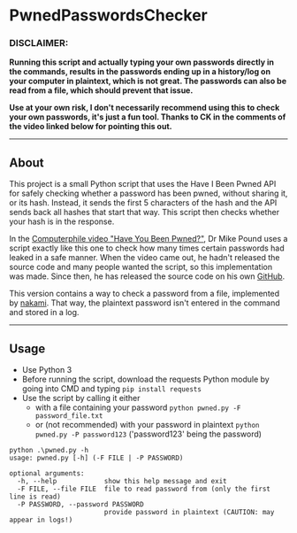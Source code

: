 # PwnedPasswordsChecker

### DISCLAIMER: 
**Running this script and actually typing your own passwords directly in the commands, results in the passwords ending up in a history/log on your computer in plaintext, which is not great. The passwords can also be read from a file, which should prevent that issue.**

**Use at your own risk, I don't necessarily recommend using this to check your own passwords, it's just a fun tool. Thanks to CK in the comments of the video linked below for pointing this out.**

---

## About

This project is a small Python script that uses the Have I Been Pwned API for safely checking whether a password has been pwned, without sharing it, or its hash. Instead, it sends the first 5 characters of the hash and the API sends back all hashes that start that way. This script then checks whether your hash is in the response.

In the [Computerphile video "Have You Been Pwned?"](https://www.youtube.com/watch?v=hhUb5iknVJs), Dr Mike Pound uses a script exactly like this one to check how many times certain passwords had leaked in a safe manner. When the video came out, he hadn't released the source code and many people wanted the script, so this implementation was made. Since then, he has released the source code on his own [GitHub](https://github.com/mikepound/pwned-search).

This version contains a way to check a password from a file, implemented by [nakami](https://github.com/nakami). That way, the plaintext password isn't entered in the command and stored in a log.

---

## Usage

* Use Python 3
* Before running the script, download the requests Python module by going into CMD and typing `pip install requests`
* Use the script by calling it either
    * with a file containing your password `python pwned.py -F password_file.txt`
    * or (not recommended) with your password in plaintext `python pwned.py -P password123` ('password123' being the password)

```console
python .\pwned.py -h
usage: pwned.py [-h] (-F FILE | -P PASSWORD)

optional arguments:
  -h, --help            show this help message and exit
  -F FILE, --file FILE  file to read password from (only the first line is read)
  -P PASSWORD, --password PASSWORD
                        provide password in plaintext (CAUTION: may appear in logs!)
```

    
